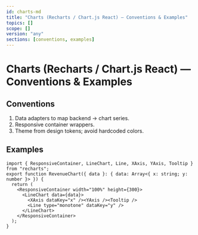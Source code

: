 ```yaml
---
id: charts-md
title: "Charts (Recharts / Chart.js React) — Conventions & Examples"
topics: []
scope: []
version: "any"
sections: [conventions, examples]
---
```

# Charts (Recharts / Chart.js React) — Conventions & Examples

## Conventions
1. Data adapters to map backend → chart series.
2. Responsive container wrappers.
3. Theme from design tokens; avoid hardcoded colors.

## Examples
```tsx
import { ResponsiveContainer, LineChart, Line, XAxis, YAxis, Tooltip } from "recharts";
export function RevenueChart({ data }: { data: Array<{ x: string; y: number }> }) {
  return (
    <ResponsiveContainer width="100%" height={300}>
      <LineChart data={data}>
        <XAxis dataKey="x" /><YAxis /><Tooltip />
        <Line type="monotone" dataKey="y" />
      </LineChart>
    </ResponsiveContainer>
  );
}
```
